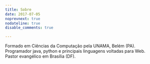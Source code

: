 ```yaml
---
title: Sobre
date: 2017-07-05
noprevnext: true
nodateline: true
disable_comments: true

---
```


Formado em Ciências da Computação pela UNAMA, Belém (PA). <br />
Programador java, python e principais linguagens voltadas para Web. <br />
Pastor evangélico em Brasília (DF). <br />

